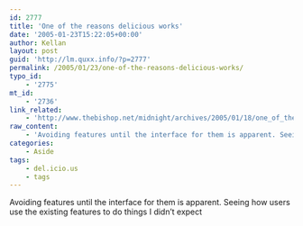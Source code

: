 ```yaml
---
id: 2777
title: 'One of the reasons delicious works'
date: '2005-01-23T15:22:05+00:00'
author: Kellan
layout: post
guid: 'http://lm.quxx.info/?p=2777'
permalink: /2005/01/23/one-of-the-reasons-delicious-works/
typo_id:
    - '2775'
mt_id:
    - '2736'
link_related:
    - 'http://www.thebishop.net/midnight/archives/2005/01/18/one_of_the_reasons_delicious_works.html'
raw_content:
    - 'Avoiding features until the interface for them is apparent. Seeing how users use the existing features to do things I didn\''t expect'
categories:
    - Aside
tags:
    - del.icio.us
    - tags
---
```


Avoiding features until the interface for them is apparent. Seeing how users use the existing features to do things I didn’t expect